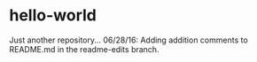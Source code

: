 # hello-world
Just another repository...
06/28/16:  Adding addition comments to README.md in the readme-edits branch.
